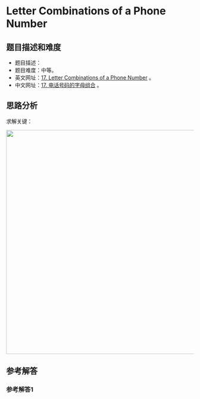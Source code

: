# Letter Combinations of a Phone Number

## 题目描述和难度
+ 题目描述：
+ 题目难度：中等。
+ 英文网址：[17. Letter Combinations of a Phone Number](https://leetcode.com/problems/letter-combinations-of-a-phone-number/description/)  。
+ 中文网址：[17. 电话号码的字母组合](https://leetcode-cn.com/problems/letter-combinations-of-a-phone-number/description/)  。
## 思路分析
求解关键：

<img src="https://liweiwei1419.github.io/images/leetcode-solution/" width="600">

## 参考解答
### 参考解答1

```java

```